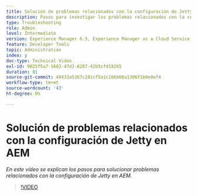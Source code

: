 ```yaml
---
title: Solución de problemas relacionados con la configuración de Jetty en AEM
description: Pasos para investigar los problemas relacionados con la configuración de jetty
type: Troubleshooting
role: Admin
level: Intermediate
version: Experience Manager 6.5, Experience Manager as a Cloud Service
feature: Developer Tools
topic: Administration
index: y
doc-type: Technical Video
exl-id: 9025f5a7-1602-47d2-8287-42b5cfd18265
duration: 81
source-git-commit: 48433a5367c281cf5a1c106b08a1306f1b0e8ef4
workflow-type: tm+mt
source-wordcount: '43'
ht-degree: 0%

---
```


# Solución de problemas relacionados con la configuración de Jetty en AEM

*En este vídeo se explican los pasos para solucionar problemas relacionados con la configuración de Jetty en AEM.*

>[!VIDEO](https://video.tv.adobe.com/v/335470?quality=12&learn=on)

